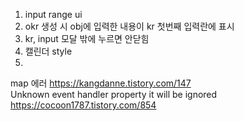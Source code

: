 1. input range ui
2. okr 생성 시 obj에 입력한 내용이 kr 첫번째 입력란에 표시
3. kr, input 모달 밖에 누르면 안닫힘
4. 캘린더 style
5.

map 에러 https://kangdanne.tistory.com/147 <br>
Unknown event handler property it will be ignored https://cocoon1787.tistory.com/854
